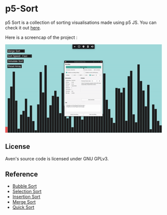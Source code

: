 # p5-Sort

p5 Sort is a collection of sorting visualisations made using p5 JS. You can check it out [here](frappefortytwo.github.io/p5-sort/).

Here is a screencap of the project :

![p5-Sort screencap](/README/p5-Sort.gif)

## License

Aven's source code is licensed under GNU GPLv3.

## Reference

* [Bubble Sort](https://www.interviewbit.com/tutorial/bubble-sort/)
* [Selection Sort](https://www.interviewcake.com/concept/python/selection-sort)
* [Insertion Sort](https://www.interviewcake.com/concept/python/insertion-sort)
* [Merge Sort](https://www.interviewcake.com/concept/python/merge-sort)
* [Quick Sort](https://www.interviewcake.com/concept/python/quicksort)